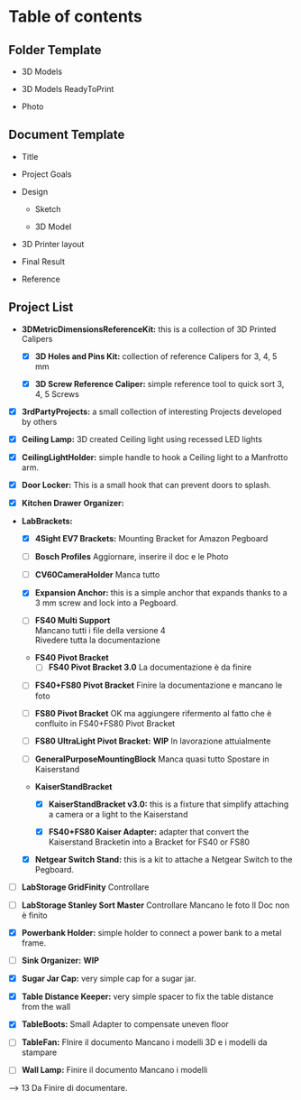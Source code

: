 # Table of contents

## Folder Template

- 3D Models

- 3D Models ReadyToPrint

- Photo


## Document Template

- Title

- Project Goals

- Design
  
  - <Component Name> Sketch
  
  - <Component Name> 3D Model

- 3D Printer layout

- Final Result

- Reference


## Project List

- **3DMetricDimensionsReferenceKit:** this is a collection of 3D Printed Calipers

  - [x] **3D Holes and Pins Kit:** collection of reference Calipers for 3, 4, 5 mm

  - [x] **3D Screw Reference Caliper:** simple reference tool to quick sort 3, 4, 5 Screws
	
- [x] **3rdPartyProjects:** a small collection of interesting Projects developed by others							
	
- [x] **Ceiling Lamp:** 3D created Ceiling light using recessed LED lights								
	
- [x] **CeilingLightHolder:** simple handle to hook a Ceiling light to a Manfrotto arm.											
	
- [x] **Door Locker:** This is a small hook that can prevent doors to splash.	

- [x] **Kitchen Drawer Organizer:**
	
- **LabBrackets:**
  - [x] **4Sight EV7 Brackets:** Mounting Bracket for Amazon Pegboard
				
  - [ ] **Bosch Profiles**
		Aggiornare, inserire il doc e le Photo
		
  - [ ] **CV60CameraHolder**
		Manca tutto 		
		
  - [x] **Expansion Anchor:** this is a simple anchor that expands thanks to a 3 mm screw and lock into a Pegboard.
				
  - [ ] **FS40 Multi Support**	
		Mancano tutti i file della versione 4	
		Rivedere tutta la documentazione
		
		
  - **FS40 Pivot Bracket**
    - [ ] **FS40 Pivot Bracket 3.0**
		La documentazione è da finire
		
  - [ ] **FS40+FS80 Pivot Bracket**
		Finire la documentazione e mancano le foto
		
  - [ ] **FS80 Pivot Bracket**
		OK ma aggiungere rifermento al fatto che è confluito 
		in FS40+FS80 Pivot Bracket	
		
  - [ ] **FS80 UltraLight Pivot Bracket:**	**WIP**
		In lavorazione attuìalmente		
		
  - [ ] **GeneralPurposeMountingBlock**
		Manca quasi tutto
		Spostare in Kaiserstand		
		
  - **KaiserStandBracket**

    - [x] **KaiserStandBracket v3.0:** this is a fixture that simplify attaching a camera or a light to the Kaiserstand
			
    - [x] **FS40+FS80 Kaiser Adapter:** adapter that convert the Kaiserstand Bracketin into a Bracket for FS40 or FS80
				

  - [x] **Netgear Switch Stand:** this is a kit to attache a Netgear Switch to the Pegboard.		
	
- [ ] **LabStorage GridFinity**
	Controllare
	
- [ ] **LabStorage Stanley Sort Master**
	Controllare
	Mancano le foto
	Il Doc non è finito
	
- [x] **Powerbank Holder:** simple holder to connect a power bank to a metal frame.

- [ ] **Sink Organizer:**
	**WIP**
	
- [x] **Sugar Jar Cap:** very simple cap for a sugar jar.

- [x] **Table Distance Keeper:** very simple spacer to fix the table distance from the wall
		
- [x] **TableBoots:** Small Adapter to compensate uneven floor 
		
- [ ] **TableFan:**
	FInire il documento
	Mancano i modelli 3D e i modelli da stampare
	
- [ ] **Wall Lamp:**
	Finire il documento
	Mancano i modelli
	

--> 13 Da Finire di documentare.

